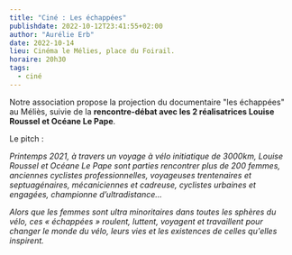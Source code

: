 ```yaml
---
title: "Ciné : Les échappées"
publishdate: 2022-10-12T23:41:55+02:00
author: "Aurélie Erb"
date: 2022-10-14
lieu: Cinéma le Mélies, place du Foirail.
horaire: 20h30
tags:
  - ciné
---
```


Notre association propose la projection du documentaire "les échappées" au Méliès, suivie de la **rencontre-débat avec les 2 réalisatrices Louise Roussel et Océane Le Pape**.

<!--more-->

Le pitch :

_Printemps 2021, à travers un voyage à vélo initiatique de 3000km, Louise Roussel et Océane Le Pape sont parties rencontrer plus de 200 femmes, anciennes cyclistes professionnelles, voyageuses trentenaires et septuagénaires, mécaniciennes et cadreuse, cyclistes urbaines et engagées, championne d’ultradistance..._

_Alors que les femmes sont ultra minoritaires dans toutes les sphères du vélo, ces « échappées » roulent, luttent, voyagent et travaillent pour changer le monde du vélo, leurs vies et les existences de celles qu'elles inspirent._
